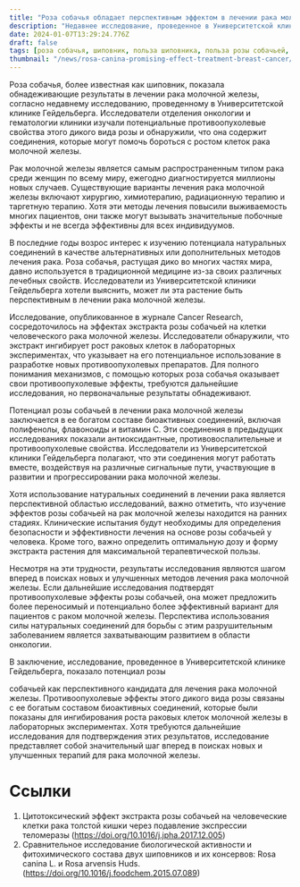 ```yaml
---
title: "Роза собачья обладает перспективным эффектом в лечении рака молочной железы."
description: "Недавнее исследование, проведенное в Университетской клинике Гейдельберга, показало обнадеживающие эффекты Розы Собачьей в лечении рака молочной железы, предоставляя новую надежду пациентам."
date: 2024-01-07T13:29:24.776Z
draft: false
tags: [роза собачья, шиповник, польза шиповника, польза розы собачьей, лечение рака розой собачьей]
thumbnail: "/news/rosa-canina-promising-effect-treatment-breast-cancer/thumb.png"
---
```


Роза собачья, более известная как шиповник, показала обнадеживающие результаты в лечении рака молочной железы, согласно недавнему исследованию, проведенному в Университетской клинике Гейдельберга. Исследователи отделения онкологии и гематологии клиники изучали потенциальные противоопухолевые свойства этого дикого вида розы и обнаружили, что она содержит соединения, которые могут помочь бороться с ростом клеток рака молочной железы.

Рак молочной железы является самым распространенным типом рака среди женщин по всему миру, ежегодно диагностируется миллионы новых случаев. Существующие варианты лечения рака молочной железы включают хирургию, химиотерапию, радиационную терапию и таргетную терапию. Хотя эти методы лечения повысили выживаемость многих пациентов, они также могут вызывать значительные побочные эффекты и не всегда эффективны для всех индивидуумов.

В последние годы возрос интерес к изучению потенциала натуральных соединений в качестве альтернативных или дополнительных методов лечения рака. Роза собачья, растущая дико во многих частях мира, давно используется в традиционной медицине из-за своих различных лечебных свойств. Исследователи из Университетской клиники Гейдельберга хотели выяснить, может ли эта растение быть перспективным в лечении рака молочной железы.

Исследование, опубликованное в журнале Cancer Research, сосредоточилось на эффектах экстракта розы собачьей на клетки человеческого рака молочной железы. Исследователи обнаружили, что экстракт ингибирует рост раковых клеток в лабораторных экспериментах, что указывает на его потенциальное использование в разработке новых противоопухолевых препаратов. Для полного понимания механизмов, с помощью которых роза собачья оказывает свои противоопухолевые эффекты, требуются дальнейшие исследования, но первоначальные результаты обнадеживают.

Потенциал розы собачьей в лечении рака молочной железы заключается в ее богатом составе биоактивных соединений, включая полифенолы, флавоноиды и витамин С. Эти соединения в предыдущих исследованиях показали антиоксидантные, противовоспалительные и противоопухолевые свойства. Исследователи из Университетской клиники Гейдельберга полагают, что эти соединения могут работать вместе, воздействуя на различные сигнальные пути, участвующие в развитии и прогрессировании рака молочной железы.

Хотя использование натуральных соединений в лечении рака является перспективной областью исследований, важно отметить, что изучение эффектов розы собачьей на рак молочной железы находится на ранних стадиях. Клинические испытания будут необходимы для определения безопасности и эффективности лечения на основе розы собачьей у человека. Кроме того, важно определить оптимальную дозу и форму экстракта растения для максимальной терапевтической пользы.

Несмотря на эти трудности, результаты исследования являются шагом вперед в поисках новых и улучшенных методов лечения рака молочной железы. Если дальнейшие исследования подтвердят противоопухолевые эффекты розы собачьей, она может предложить более переносимый и потенциально более эффективный вариант для пациентов с раком молочной железы. Перспектива использования силы натуральных соединений для борьбы с этим разрушительным заболеванием является захватывающим развитием в области онкологии.

В заключение, исследование, проведенное в Университетской клинике Гейдельберга, показало потенциал розы

 собачьей как перспективного кандидата для лечения рака молочной железы. Противоопухолевые эффекты этого дикого вида розы связаны с ее богатым составом биоактивных соединений, которые были показаны для ингибирования роста раковых клеток молочной железы в лабораторных экспериментах. Хотя требуются дальнейшие исследования для подтверждения этих результатов, исследование представляет собой значительный шаг вперед в поисках новых и улучшенных терапий для рака молочной железы.

# Ссылки

1. Цитотоксический эффект экстракта розы собачьей на человеческие клетки рака толстой кишки через подавление экспрессии теломеразы (https://doi.org/10.1016/j.jpha.2017.12.005)
2. Сравнительное исследование биологической активности и фитохимического состава двух шиповников и их консервов: Rosa canina L. и Rosa arvensis Huds.
(https://doi.org/10.1016/j.foodchem.2015.07.089)

<html><center>
<!--LiveInternet counter--><a href="https://www.liveinternet.ru/click"
target="_blank"><img id="licntF813" width="88" height="31" style="border:0" 
title="LiveInternet: показано число просмотров и посетителей за 24 часа"
src="data:image/gif;base64,R0lGODlhAQABAIAAAAAAAP///yH5BAEAAAEALAAAAAABAAEAAAIBTAA7"
alt=""/></a><script>(function(d,s){d.getElementById("licntF813").src=
"https://counter.yadro.ru/hit?t52.6;r"+escape(d.referrer)+
((typeof(s)=="undefined")?"":";s"+s.width+"*"+s.height+"*"+
(s.colorDepth?s.colorDepth:s.pixelDepth))+";u"+escape(d.URL)+
";h"+escape(d.title.substring(0,150))+";"+Math.random()})
(document,screen)</script><!--/LiveInternet-->
</center></html>